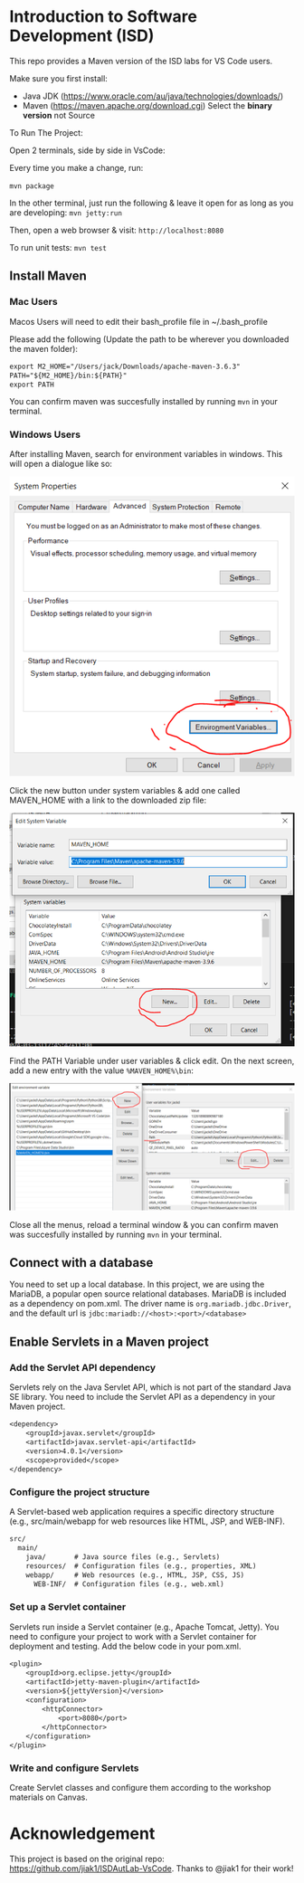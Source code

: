 # Introduction to Software Development (ISD)

This repo provides a Maven version of the ISD labs for VS Code users. 

Make sure you first install:

- Java JDK (https://www.oracle.com/au/java/technologies/downloads/)
- Maven (https://maven.apache.org/download.cgi) Select the **binary version** not Source

To Run The Project:

Open 2 terminals, side by side in VsCode:

Every time you make a change, run:

`mvn package`

In the other terminal, just run the following & leave it open for as long as you are developing:
`mvn jetty:run`

Then, open a web browser & visit: `http://localhost:8080`

To run unit tests: `mvn test`

## Install Maven

### Mac Users

Macos Users will need to edit their bash_profile file in ~/.bash_profile

Please add the following (Update the path to be wherever you downloaded the maven folder):

```
export M2_HOME="/Users/jack/Downloads/apache-maven-3.6.3"
PATH="${M2_HOME}/bin:${PATH}"
export PATH
```

You can confirm maven was succesfully installed by running `mvn` in your terminal.

### Windows Users

After installing Maven, search for environment variables in windows. This will open a dialogue like so:

![Alt text](images/env.PNG?raw=true 'Environment Variables')

Click the new button under system variables & add one called MAVEN_HOME with a link to the downloaded zip file:

![Alt text](images/systemvar.PNG?raw=true 'Environment Variables')

Find the PATH Variable under user variables & click edit. On the next screen, add a new entry with the value `%MAVEN_HOME%\bin`:

![Alt text](images/uservar.PNG?raw=true 'User Variables')

Close all the menus, reload a terminal window & you can confirm maven was succesfully installed by running `mvn` in your terminal.

## Connect with a database
You need to set up a local database. In this project, we are using the MariaDB, a popular open source relational databases. MariaDB is included as a dependency on pom.xml. The driver name is ```org.mariadb.jdbc.Driver```, and the default url is ```jdbc:mariadb://<host>:<port>/<database>```

## Enable Servlets in a Maven project

### Add the Servlet API dependency

Servlets rely on the Java Servlet API, which is not part of the standard Java SE library. You need to include the Servlet API as a dependency in your Maven project.

```
<dependency>
    <groupId>javax.servlet</groupId>
    <artifactId>javax.servlet-api</artifactId>
    <version>4.0.1</version>
    <scope>provided</scope>
</dependency>
```

### Configure the project structure

A Servlet-based web application requires a specific directory structure (e.g., src/main/webapp for web resources like HTML, JSP, and WEB-INF).

```
src/
  main/
    java/       # Java source files (e.g., Servlets)
    resources/  # Configuration files (e.g., properties, XML)
    webapp/     # Web resources (e.g., HTML, JSP, CSS, JS)
      WEB-INF/  # Configuration files (e.g., web.xml)
```

### Set up a Servlet container

Servlets run inside a Servlet container (e.g., Apache Tomcat, Jetty). You need to configure your project to work with a Servlet container for deployment and testing. Add the below code in your pom.xml.

```
<plugin>
    <groupId>org.eclipse.jetty</groupId>
    <artifactId>jetty-maven-plugin</artifactId>
    <version>${jettyVersion}</version>
    <configuration>
        <httpConnector>
            <port>8080</port>
        </httpConnector>
    </configuration>
</plugin>
```

### Write and configure Servlets

Create Servlet classes and configure them according to the workshop materials on Canvas.

# Acknowledgement
This project is based on the original repo: https://github.com/jiak1/ISDAutLab-VsCode. Thanks to @jiak1 for their work!
